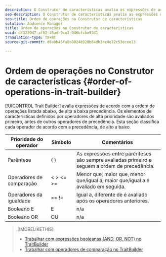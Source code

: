 ```yaml
---
description: O Construtor de características avalia as expressões de acordo com a ordem de operações listada abaixo, de alta a baixa precedência. Os elementos de características definidos por operadores de alta prioridade são avaliados primeiro, antes de outros operadores de precedência. Esta seção classifica cada operador de acordo com a precedência, de alto a baixo.
seo-description: O Construtor de características avalia as expressões de acordo com a ordem de operações listada abaixo, de alta a baixa precedência. Os elementos de características definidos por operadores de alta prioridade são avaliados primeiro, antes de outros operadores de precedência. Esta seção classifica cada operador de acordo com a precedência, de alto a baixo.
seo-title: Ordem de operações no Construtor de características
solution: Audience Manager
title: Ordem de operações no Construtor de características
uuid: df325047-af62-45ad-9ca1-046bfcbe5341
translation-type: tm+mt
source-git-commit: d6abb45fa8b88248920b64db3ac4e72c53ecee13

---
```



# Ordem de operações no Construtor de características {#order-of-operations-in-trait-builder}

[!UICONTROL Trait Builder] avalia expressões de acordo com a ordem de operações listada abaixo, de alta a baixa precedência. Os elementos de características definidos por operadores de alta prioridade são avaliados primeiro, antes de outros operadores de precedência. Esta seção classifica cada operador de acordo com a precedência, de alto a baixo.

<!-- c_tb_operator_precedence.xml -->

<table id="table_F0FA45B652C7464B90D35526817110FF"> 
 <thead> 
  <tr> 
   <th colname="col1" class="entry"> Prioridade do operador </th> 
   <th colname="col2" class="entry"> Símbolo </th> 
   <th colname="col3" class="entry"> Comentários </th> 
  </tr> 
 </thead>
 <tbody> 
  <tr> 
   <td colname="col1"> Parêntese </td> 
   <td colname="col2"> ( ) </td> 
   <td colname="col3"> As expressões entre parênteses são sempre avaliadas primeiro e seguem a ordem de precedência. </td> 
  </tr> 
  <tr> 
   <td colname="col1"> Operadores de comparação </td> 
   <td colname="col2"> &lt; &gt; &lt;= &gt;= </td> 
   <td colname="col3"> Menor que, maior que, menor que/igual a, maior que/igual a é avaliado em seguida. </td> 
  </tr> 
  <tr> 
   <td colname="col1"> Operadores da igualdade </td> 
   <td colname="col2"> == != </td> 
   <td colname="col3"> Igual a, diferente de é avaliado após os operadores anteriores. </td> 
  </tr> 
  <tr> 
   <td colname="col1">Booleano <span class="wintitle"> E</span> </td> 
   <td colname="col2"><span class="wintitle"> E</span> </td> 
   <td colname="col3" morerows="1"> n/a </td> 
  </tr> 
  <tr> 
   <td colname="col1">Booleano <span class="wintitle"> OR</span> </td> 
   <td colname="col2"><span class="wintitle"> OU</span> </td> 
   <td colname="col3" morerows="1"> n/a </td> 
  </tr> 
 </tbody>
</table>

>[!MORELIKETHIS]
>
>* [Trabalhar com expressões booleanas (AND, OR, NOT) no TraitBuilder](../../reference/boolean-expressions-tsb.md)
>* [Trabalhar com operadores de comparação no TraitBuilder](../../features/traits/trait-comparison-operators.md)

